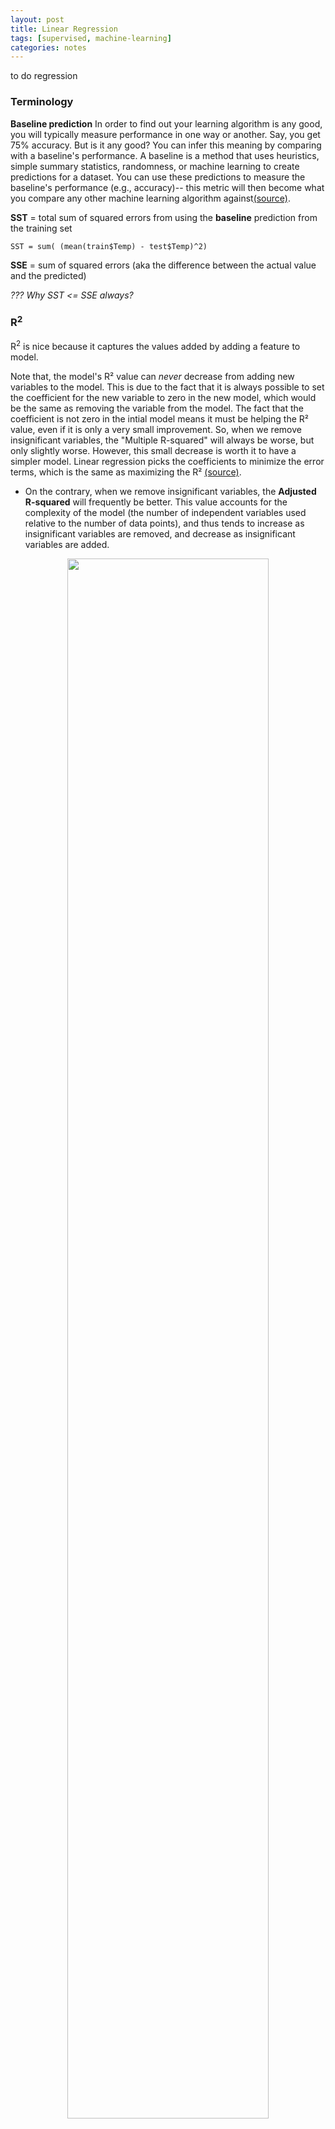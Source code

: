 ```yaml
---
layout: post
title: Linear Regression
tags: [supervised, machine-learning]
categories: notes
---
```

to do regression
### Terminology

**Baseline prediction** In order to find out your learning algorithm is any good, you will typically measure performance in one way or another. Say, you get 75% accuracy. But is it any good? You can infer this meaning by comparing with a baseline's performance. A baseline is a method that uses heuristics, simple summary statistics, randomness, or machine learning to create predictions for a dataset. You can use these predictions to measure the baseline's performance (e.g., accuracy)-- this metric will then become what you compare any other machine learning algorithm against[(source)][3].

**SST** = total sum of squared errors from using the **baseline** prediction from the training set
```
SST = sum( (mean(train$Temp) - test$Temp)^2)
```
**SSE** = sum of squared errors (aka the difference between the actual value and the predicted)

*??? Why SST <= SSE always?*


### R<sup>2</sup>
R<sup>2</sup> is nice because it captures the values added by adding a feature to model. 

Note that, the model's R² value can *never* decrease from adding new variables to the model. This is due to the fact that it is always possible to set the coefficient for the new variable to zero in the new model, which would be the same as removing the variable from the model. The fact that the coefficient is not zero in the intial model means it must be helping the R² value, even if it is only a very small improvement. So, when we remove insignificant variables, the "Multiple R-squared" will always be worse, but only slightly worse. However, this small decrease is worth it to have a simpler model. 
Linear regression picks the coefficients to minimize the error terms, which is the same as maximizing the R² [(source)][1].
* On the contrary, when we remove insignificant variables, the **Adjusted R-squared** will frequently be better. This value accounts for the complexity of the model (the number of independent variables used relative to the number of data points), and thus tends to increase as insignificant variables are removed, and decrease as insignificant variables are added.
<p align="center">
  <img src="../../img/post-img/supervised/linear-reg/1.png" height="80%" width="80%">
</p>

In R, after obtaining the summary of the trained model, simply look at the p-values for all of the features that will signify the importance of that feature if < 0.05. The number of stars (from 1 to 3) on the last column also tells the exact same thing more quickly.

We are ultimately interested in models that have high explanatory power (as measured in training R<sup>2</sup>) and out of sample predictive power (as measured in testing R<sup>2</sup>).

Remember to convert numeric variable such as Month to factor variable because we would not want the numerical coding for Month (January = 1, February = 2, March = 3 and so on) to accidentally affect our predictions. For example, suppose that when the other variables are fixed, an additional 500 units are sold from June to December, relative to the other months. This type of relationship between the boost to the sales and the Month variable would look like a step function at Month = 6, which cannot be modeled as a linear function of Month.

### Correlation
* Measures whether and how strongly pairs of variables are related.
* Has values ranging from -1 to 1 with 0 being no correlation, 1 being positive correlation and so on.

### Multicolinarality
refers to the situation when two independent variables are highly correlated (typically |correlation| > 0.7).
    * Since coefficients are only interpretable in the presence of other variables being used, if a model has many independent variables with high correlation, the significant values of them might be really low when ALL are chosen to predict a dependent variable since including them all is tantamount to multiplying the scale of that feature. Dropping one of them **one at a time**(with the one with the largest "p-value" being removed first, or , or the one with the "t value" closest to zero) would increase R<sup>2</sup>. 

[1]: https://www.edx.org/course/analytics-edge-mitx-15-071x-3
[2]: https://stats.stackexchange.com/a/29326/165795
[3]: https://www.quora.com/What-does-baseline-mean-in-machine-learning/answer/Neal-Lathia?srid=ugxJO